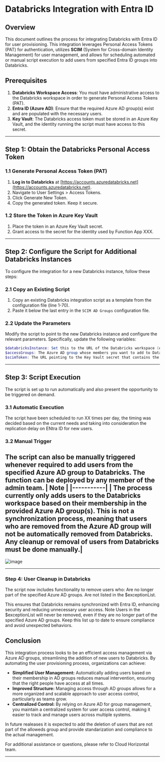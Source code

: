 # Databricks Integration with Entra ID

## Overview

This document outlines the process for integrating Databricks with Entra ID for user provisioning. This integration leverages Personal Access Tokens (PAT) for authentication, utilizes **SCIM** (System for Cross-domain Identity Management) for user management, and allows for scheduling automated or manual script execution to add users from specified Entra ID groups into Databricks.

## Prerequisites

1. **Databricks Workspace Access**: You must have administrative access to the Databricks workspace in order to generate Personal Access Tokens (PAT).
2. **Entra ID (Azure AD)**: Ensure that the required Azure AD group(s) exist and are populated with the necessary users.
3. **Key Vault**: The Databricks access token must be stored in an Azure Key Vault, and the identity running the script must have access to this secret.

---

## Step 1: Obtain the Databricks Personal Access Token

### 1.1 Generate Personal Access Token (PAT)

1. **Log in to Databricks** at [https://accounts.azuredatabricks.net](https://accounts.azuredatabricks.net).
2. Navigate to User Settings > Access Tokens.
3. Click Generate New Token.
4. Copy the generated token. Keep it secure.

### 1.2 Store the Token in Azure Key Vault

1. Place the token in an Azure Key Vault secret.
2. Grant access to the secret for the identity used by Function App XXX.

---

## Step 2: Configure the Script for Additional Databricks Instances

To configure the integration for a new Databricks instance, follow these steps:

### 2.1 Copy an Existing Script

1. Copy an existing Databricks integration script as a template from the configuration file (line 1-70).
2. Paste it below the last entry in the `SCIM AD Groups` configuration file.

### 2.2 Update the Parameters

Modify the script to point to the new Databricks instance and configure the relevant parameters. Specifically, update the following variables:

```Powershell
$databricksInstance: Set this to the URL of the Databricks workspace (e.g., "https://adb-6234138917436195.15.azuredatabricks.net").
$accessGroups: The Azure AD group whose members you want to add to Databricks.
$scimToken: The URL pointing to the Key Vault secret that contains the generated Personal Access Token.
```
---

## Step 3: Script Execution
The script is set up to run automatically and also present the opportunity to be triggered on demand.

### 3.1 Automatic Execution
The script have been scheduled to run XX times per day, the timing was decided based on the current needs and taking into consideration the replication delay on ENtra ID for new users.

### 3.2 Manual Trigger
The script can also be manually triggered whenever required to add users from the specified Azure AD group to Databricks. The function can be deployed by any member of the admin team.
| **Note**     |
|-----------|
| The process currently only adds users to the Databricks workspace based on their membership in the provided Azure AD group(s). This is not a synchronization process, meaning that users who are removed from the Azure AD group will not be automatically removed from Databricks. Any cleanup or removal of users from Databricks must be done manually.| 
---
![image](https://github.com/user-attachments/assets/1455b952-00fc-4830-8f8e-555c119a6559)

---
### Step 4: User Cleanup in Databricks
The script now includes functionality to remove users who:
 Are no longer part of the specified Azure AD groups.
 Are not listed in the $exceptionList.

 This ensures that Databricks remains synchronized with Entra ID, enhancing security and reducing unnecessary user access.
Note
Users in the $exceptionList will never be removed, even if they are no longer part of the specified Azure AD groups. Keep this list up to date to ensure compliance and avoid unexpected behaviors.

## Conclusion

This integration process looks to be an efficient access management via Azure AD groups, streamlining the addition of new users to Databricks. By automating the user provisioning process, organizations can achieve:

- **Simplified User Management:** Automatically adding users based on their membership in AD groups reduces manual intervention, ensuring that the right people have access at all times.
- **Improved Structure:** Managing access through AD groups allows for a more organized and scalable approach to user access control, particularly as teams grow.
- **Centralized Control:** By relying on Azure AD for group management, you maintain a centralized system for user access control, making it easier to track and manage users across multiple systems.

In future realeases it is expected to add the deletion of users that are not part of the alloweds group and provide standarization and compliance to the actual management. 

For additional assistance or questions, please refer to Cloud Horizontal team.

---
